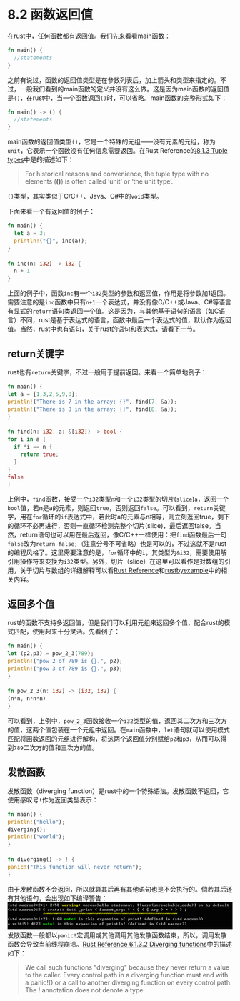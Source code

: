 # 8.2 函数返回值
  在rust中，任何函数都有返回值。我们先来看看main函数：
  ```rust
  fn main() {
    //statements
  }
  ```
  之前有说过，函数的返回值类型是在参数列表后，加上箭头和类型来指定的。不过，一般我们看到的main函数的定义并没有这么做。这是因为main函数的返回值是`()`，在rust中，当一个函数返回`()`时，可以省略。main函数的完整形式如下：
  ```rust
  fn main() -> () {
    //statements
  }
  ```
  main函数的返回值类型`()`，它是一个特殊的元组——没有元素的元组，称为`unit`，它表示一个函数没有任何信息需要返回。在Rust Reference的[8.1.3 Tuple types](https://doc.rust-lang.org/reference.html#tuple-types)中是的描述如下：
  > For historical reasons and convenience, the tuple type with no elements (__()__) is often called ‘unit’ or ‘the unit type’.

  `()`类型，其实类似于C/C++、Java、C#中的`void`类型。

  下面来看一个有返回值的例子：
  ```rust
  fn main() {
    let a = 3;
    println!("{}", inc(a));
  }

  fn inc(n: i32) -> i32 {
    n + 1
  }
  ```
  上面的例子中，函数`inc`有一个`i32`类型的参数和返回值，作用是将参数加1返回。需要注意的是`inc`函数中只有`n+1`一个表达式，并没有像C/C++或Java、C#等语言有显式的`return`语句类返回一个值。这是因为，与其他基于语句的语言（如C语言）不同，rust是基于表达式的语言，函数中最后一个表达式的值，默认作为返回值。当然，rust中也有语句，关于rust的语句和表达式，请看[下一节](08-03-statement_expression.md)。

## return关键字
  rust也有`return`关键字，不过一般用于提前返回。来看一个简单地例子：
  ```rust
fn main() {
  let a = [1,3,2,5,9,8];
  println!("There is 7 in the array: {}", find(7, &a));
  println!("There is 8 in the array: {}", find(8, &a));
}

fn find(n: i32, a: &[i32]) -> bool {
  for i in a {
    if *i == n {
      return true;
    }
  }
  false
}
  ```
  上例中，`find`函数，接受一个`i32`类型`n`和一个`i32`类型的切片(`slice`)`a`，返回一个`bool`值，若n是a的元素，则返回`true`，否则返回`false`。可以看到，`return`关键字，用在`for`循环的`if`表达式中，若此时a的元素与n相等，则立刻返回true，剩下的循环不必再进行，否则一直循环检测完整个切片(slice)，最后返回false。当然，return语句也可以用在最后返回，像C/C++一样使用：把`find`函数最后一句`false`改为`return false;`（注意分号不可省略）也是可以的，不过这就不是rust的编程风格了。这里需要注意的是，`for`循环中的`i`，其类型为`&i32`，需要使用解引用操作符来变换为`i32`类型。另外，切片（slice）在这里可以看作是对数组的引用，关于切片与数组的详细解释可以看[Rust Reference](https://doc.rust-lang.org/reference.html#array-and-slice-types)和[rustbyexample](http://rustbyexample.com/primitives/array.html)中的相关内容。

## 返回多个值
  rust的函数不支持多返回值，但是我们可以利用元组来返回多个值，配合rust的模式匹配，使用起来十分灵活。先看例子：
  ```rust
fn main() {
  let (p2,p3) = pow_2_3(789);
  println!("pow 2 of 789 is {}.", p2);
  println!("pow 3 of 789 is {}.", p3);
}

fn pow_2_3(n: i32) -> (i32, i32) {
  (n*n, n*n*n)
}
  ```
  可以看到，上例中，`pow_2_3`函数接收一个`i32`类型的值，返回其二次方和三次方的值，这两个值包装在一个元组中返回。在`main`函数中，`let`语句就可以使用模式匹配将函数返回的元组进行解构，将这两个返回值分别赋给`p2`和`p3`，从而可以得到`789`二次方的值和三次方的值。

## 发散函数
  发散函数（diverging function）是rust中的一个特殊语法。发散函数不返回，它使用感叹号`!`作为返回类型表示：
  ```rust
fn main() {
  println!("hello");
  diverging();
  println!("world");
}

fn diverging() -> ! {
  panic!("This function will never return");
}
  ```
  由于发散函数不会返回，所以就算其后再有其他语句也是不会执行的。倘若其后还有其他语句，会出现如下编译警告：![error](../image/08-02-img1.png)
  发散函数一般都以`panic!`宏调用或其他调用其他发散函数结束，所以，调用发散函数会导致当前线程崩溃。[Rust Reference 6.1.3.2 Diverging functions][ref]中的描述如下：
  > We call such functions "diverging" because they never return a value to the caller. Every control path in a diverging function must end with a panic!() or a call to another diverging function on every control path. The ! annotation does not denote a type.

  [ref]:http://doc.rust-lang.org/reference.html#diverging-functions
